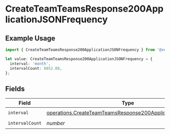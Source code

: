 # CreateTeamTeamsResponse200ApplicationJSONFrequency

## Example Usage

```typescript
import { CreateTeamTeamsResponse200ApplicationJSONFrequency } from '@vercel/client/models/operations';

let value: CreateTeamTeamsResponse200ApplicationJSONFrequency = {
  interval: 'month',
  intervalCount: 8852.08,
};
```

## Fields

| Field           | Type                                                                                                                                         | Required           | Description |
| --------------- | -------------------------------------------------------------------------------------------------------------------------------------------- | ------------------ | ----------- |
| `interval`      | [operations.CreateTeamTeamsResponse200ApplicationJSONInterval](../../models/operations/createteamteamsresponse200applicationjsoninterval.md) | :heavy_check_mark: | N/A         |
| `intervalCount` | _number_                                                                                                                                     | :heavy_check_mark: | N/A         |
